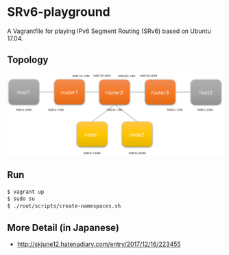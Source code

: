 # SRv6-playground

A Vagrantfile for playing IPv6 Segment Routing (SRv6) based on Ubuntu 17.04.

## Topology
![](./srv6-demo.png)

## Run

```bash
$ vagrant up
$ sudo su
$ ./root/scripts/create-namespaces.sh
```

## More Detail (in Japanese)
- http://skjune12.hatenadiary.com/entry/2017/12/16/223455